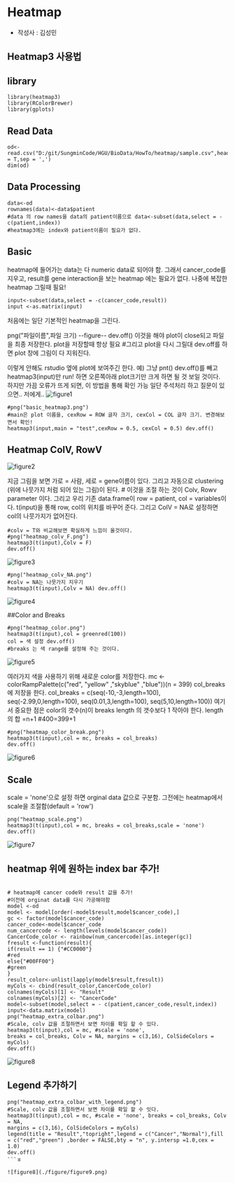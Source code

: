 # Heatmap 
- 작성사 : 김성민

## Heatmap3 사용법

## library
```
library(heatmap3) 
library(RColorBrewer) 
library(gplots)
```

## Read Data
```
od<-read.csv("D:/git/SungminCode/HGU/BioData/HowTo/heatmap/sample.csv",header = T,sep = ',') 
dim(od)
```

## Data Processing
```
data<-od
rownames(data)<-data$patient 
#data 의 row names을 data의 patient이름으로 data<-subset(data,select = -c(patient,index)) 
#heatmap3에는 index와 patient이름이 필요가 없다.
```

## Basic 
heatmap에 들어가는 data는 다 numeric data로 되어야 함.
그래서 cancer_code를 지우고, result를 gene interaction을 보는 heatmap 에는 필요가 없다. 
나중에 복잡한 heatmap 그릴때 필요!

```
input<-subset(data,select = -c(cancer_code,result)) 
input <-as.matrix(input)
```
처음에는 일단 기본적인 heatmap을 그린다.

png("파일이름",파일 크기)
--figure--
dev.off() 이것을 해야 plot이 close되고 파일을 최종 저장한다. plot을 저장할때 항상 필요 #그리고 plot을 다시 그릴대 dev.off를 하면 plot 창에 그림이 다 지워진다.

이렇게 안해도 rstudio 옆에 plot에 보여주긴 한다.
예) 그냥 pnt() dev.off()를 빼고 heatmap3(input)만 run! 하면 오른쪽아래 plot크기만 크게 하면 될 것 보일 것이다.
하지만 가끔 오류가 뜨게 되면, 
이 방법을 통해 확인 가능
일단 주석처리 하고 질문이 있으면.. 저에게..
![figure1](./figure/figure1.png)


```
#png("basic_heatmap3.png")
#main은 plot 이름을, cexRow = ROW 글자 크기, cexCol = COL 글자 크기. 변경해보면서 확인!
heatmap3(input,main = "test",cexRow = 0.5, cexCol = 0.5) dev.off()
```
## Heatmap ColV, RowV

![figure2](./figure/figure2.png)

지금 그림을 보면 가로 = 사람, 세로 = gene이름이 있다.
그리고 자동으로 clustering (위에 나뭇가지 처럼 되어 있는 그림)이 된다. # 이것을 조절 하는 것이 Colv, Rowv parameter 이다.
그리고 우리 기존 data.frame이 row = patient, col = variables이다.
t(input)을 통해 row, col의 위치를 바꾸어 준다.
그리고 ColV = NA로 설정하면 col의 나뭇가지가 없어진다.


```
#colv = T와 비교해보면 확실하게 느낌이 올것이다.
#png("heatmap_colv_F.png") 
heatmap3(t(input),Colv = F) 
dev.off()
```
![figure3](./figure/figure3.png)



```
#png("heatmap_colv_NA.png")
#colv = NA는 나뭇가지 지우기
heatmap3(t(input),Colv = NA) dev.off()
```
![figure4](./figure/figure4.png)

##Color and Breaks
```
#png("heatmap_color.png")
heatmap3(t(input),col = greenred(100)) 
col = 색 설정 dev.off()
#breaks 는 색 range를 설정해 주는 것이다.
```

![figure5](./figure/figure5.png)


여러가지 색을 사용하기 위해 새로운 color를 저장한다.
mc <- colorRampPalette(c("red", "yellow" ,"skyblue" ,"blue"))(n = 399)
col_breaks 에 저장을 한다.
col_breaks = c(seq(-10,-3,length=100), seq(-2.99,0,length=100),
seq(0.01,3,length=100), seq(5,10,length=100))
여기서 중요한 점은 color의 갯수(n)이 breaks length 의 갯수보다 1 작아야 한다.
length의 합 =n+1 #400=399+1

```
#png("heatmap_color_break.png") 
heatmap3(t(input),col = mc, breaks = col_breaks) 
dev.off()
```
![figure6](./figure/figure6.png)


## Scale

scale = 'none'으로 설정 하면 orginal data 값으로 구분함.
그전에는 heatmap에서 scale을 조절함(default = 'row')
```
png("heatmap_scale.png")
heatmap3(t(input),col = mc, breaks = col_breaks,scale = 'none') 
dev.off()
```
![figure7](./figure/figure7.png)


## heatmap 위에 원하는 index bar 추가!

```

# heatmap에 cancer code와 result 값을 추가!
#이전에 orginat data를 다시 가공해야함
model <-od
model <- model[order(-model$result,model$cancer_code),] 
gc <- factor(model$cancer_code) 
cancer_code<-model$cancer_code
num_cancercode <- length(levels(model$cancer_code)) 
CancerCode_color <- rainbow(num_cancercode)[as.integer(gc)]
fresult <-function(result){
if(result == 1) {"#CC0000"} 
#red 
else{"#00FF00"} 
#green
}
result_color<-unlist(lapply(model$result,fresult)) 
myCols <- cbind(result_color,CancerCode_color) 
colnames(myCols)[1] <- "Result" 
colnames(myCols)[2] <- "CancerCode" 
model<-subset(model,select = - c(patient,cancer_code,result,index)) 
input<-data.matrix(model)
png("heatmap_extra_colbar.png")
#Scale, colv 값을 조절하면서 보면 차이를 확일 할 수 있다.
heatmap3(t(input),col = mc, #scale = 'none',
breaks = col_breaks, Colv = NA, margins = c(3,16), ColSideColors = myCols)
dev.off()
```
![figure8](./figure/figure8.png)


## Legend 추가하기
```
png("heatmap_extra_colbar_with_legend.png")
#Scale, colv 값을 조절하면서 보면 차이를 확일 할 수 잇다.
heatmap3(t(input),col = mc, #scale = 'none', breaks = col_breaks, Colv = NA,
margins = c(3,16), ColSideColors = myCols)
legend(title = "Result","topright",legend = c("Cancer","Normal"),fill = c("red","green") ,border = FALSE,bty = "n", y.intersp =1.0,cex = 1.0)
dev.off()
```ㅎ

![figure8](./figure/figure9.png)
